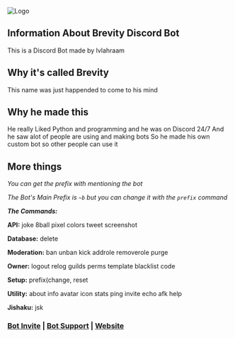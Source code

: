 ![Logo](https://i.postimg.cc/SQ2ZzSjg/MainLogo.webp)
## Information About Brevity Discord Bot
This is a Discord Bot made by lvlahraam

## Why it's called Brevity
This name was just happended to come to his mind

## Why he made this
He really Liked Python and programming and he was on Discord 24/7
And he saw alot of people are using and making bots
So he made his own custom bot so other people can use it

## More things
*You can get the prefix with mentioning the bot*

*The Bot's Main Prefix is `~b` but you can change it with the `prefix` command*

***The Commands:***

**API:**
joke 8ball pixel colors tweet screenshot

**Database:**
delete

**Moderation:**
ban unban kick addrole removerole purge

**Owner:**
logout relog guilds perms template blacklist code

**Setup:**
prefix(change, reset

**Utility:**
about info avatar icon stats ping invite echo afk help

**Jishaku:**
jsk

### [Bot Invite](https://dsc.gg/brevity-bot) | [Bot Support](https://dsc.gg/brevity-support) | [Website](https://lvlahraam.gitbook.io/brevity-bot)
